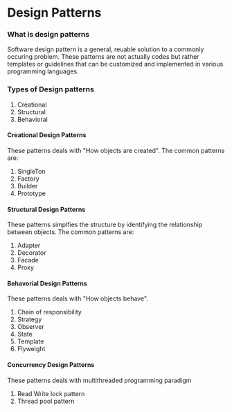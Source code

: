 # Design Patterns

### What is design patterns 

Software design pattern is a general, reuable solution to a commonly occuring problem. These
patterns are not actually codes but rather templates or guidelines that can be customized and
implemented in various programming languages.

### Types of Design patterns

1. Creational 
2. Structural
3. Behavioral

#### Creational Design Patterns

These patterns deals with "How objects are created". The common patterns are:

1. SingleTon
2. Factory
3. Builder
4. Prototype

#### Structural Design Patterns

These patterns simplfies the structure by identifying the relationship between objects. The common patterns are:

1. Adapter
2. Decorator
3. Facade
4. Proxy

#### Behavorial Design Patterns

These patterns deals with "How objects behave".

1. Chain of responsibility
2. Strategy
3. Observer
4. State
5. Template
6. Flyweight

#### Concurrency Design Patterns

These patterns deals with multithreaded programming paradigm

1. Read Write lock pattern
2. Thread pool pattern
